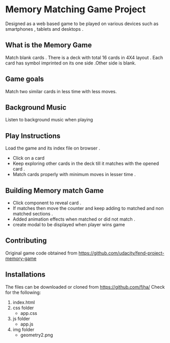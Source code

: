 
# Memory Matching  Game Project
 Designed as a web based game  to be played on various
 devices such as smartphones , tablets and desktops  .
## What is the Memory Game
 Match blank cards . There is a deck with total 16 cards in  4X4 layout .
 Each card has symbol imprinted  on its one side .Other side is blank.

## Game goals
Match two similar cards in less time with less moves.

## Background Music
Listen  to background music when playing 

## Play Instructions
Load the game and its index file on browser .
* Click on a card
* Keep exploring other cards in the deck till it matches  with the opened card .
* Match cards properly with minimum  moves in lesser time .


## Building  Memory match  Game

* Click component to reveal card .
* If matches  then move the counter and keep adding to matched and non matched sections .
* Added animation effects when matched  or did not match .
* create  modal to  be displayed  when player wins game
## Contributing
Original game code obtained from https://github.com/udacity/fend-project-memory-game

## Installations
The  files can be downloaded or cloned from
https://github.com/fjha/
Check for the following:
1. index.html
2. css folder
	- app.css
3. js folder
	- app.js
3. img folder
	- geometry2.png
